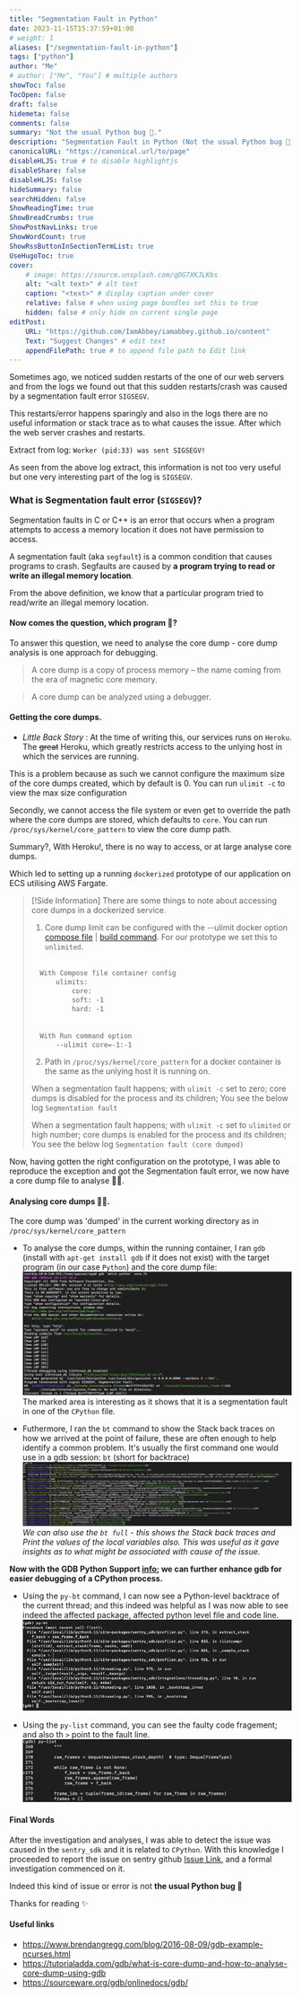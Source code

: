 ```yaml
---
title: "Segmentation Fault in Python"
date: 2023-11-15T15:37:59+01:00
# weight: 1
aliases: ["/segmentation-fault-in-python"]
tags: ["python"]
author: "Me"
# author: ["Me", "You"] # multiple authors
showToc: false
TocOpen: false
draft: false
hidemeta: false
comments: false
summary: "Not the usual Python bug 🐞."
description: "Segmentation Fault in Python (Not the usual Python bug 🐞)."
canonicalURL: "https://canonical.url/to/page"
disableHLJS: true # to disable highlightjs
disableShare: false
disableHLJS: false
hideSummary: false
searchHidden: false
ShowReadingTime: true
ShowBreadCrumbs: true
ShowPostNavLinks: true
ShowWordCount: true
ShowRssButtonInSectionTermList: true
UseHugoToc: true
cover:
    # image: https://source.unsplash.com/qDG7XKJLKbs
    alt: "<alt text>" # alt text
    caption: "<text>" # display caption under cover
    relative: false # when using page bundles set this to true
    hidden: false # only hide on current single page
editPost:
    URL: "https://github.com/IamAbbey/iamabbey.github.io/content"
    Text: "Suggest Changes" # edit text
    appendFilePath: true # to append file path to Edit link
---
```

Sometimes ago, we noticed sudden restarts of the one of our web servers and from the logs we found out that this sudden restarts/crash was caused by a segmentation fault error `SIGSEGV`. 

This restarts/error happens sparingly and also in the logs there are no useful information or stack trace as to what causes the issue. After which the web server crashes and restarts.

Extract from log: `Worker (pid:33) was sent SIGSEGV!` 

As seen from the above log extract, this information is not too very useful but one very interesting part of the log is `SIGSEGV`.

### What is Segmentation fault error (`SIGSEGV`)?
Segmentation faults in C or C++ is an error that occurs when a program attempts to access a memory location it does not have permission to access.

A segmentation fault (aka `segfault`) is a common condition that causes programs to crash. Segfaults are caused by **a program trying to read or write an illegal memory location**.

From the above definition, we know that a particular program tried to read/write an illegal memory location.

#### Now comes the question, which program 🤔?

To answer this question, we need to analyse the core dump - core dump analysis is one approach for debugging.

> A core dump is a copy of process memory – the name coming from the era of magnetic core memory.

> A core dump can be analyzed using a debugger.

#### Getting the core dumps.

- _Little Back Story_ :
At the time of writing this, our services runs on `Heroku`. The ~~great~~ Heroku, which greatly restricts access to the unlying host in which the services are running.

This is a problem because as such we cannot configure the maximum size of the core dumps created, which by default is 0. You can run `ulimit -c` to view the max size configuration

Secondly, we cannot access the file system or even get to override the path where the core dumps are stored, which defaults to `core`. You can run `/proc/sys/kernel/core_pattern` to view the core dump path.

Summary?, With Heroku!, there is no way to access, or at large analyse core dumps.

Which led to setting up a running `dockerized` prototype of our application on ECS utilising AWS Fargate.

> [!Side Information]
> There are some things to note about accessing core dumps in a dockerized service.
> 1. Core dump limit can be configured with the --ulimit docker option [compose file](https://docs.docker.com/compose/compose-file/compose-file-v3/#ulimits) | [build command](https://docs.docker.com/engine/reference/commandline/build/#ulimit). For our prototype we set this to `unlimited`.
> ``` 
> 
> 	With Compose file container config
> 		ulimits:  
> 			core:  
> 			soft: -1  
> 			hard: -1
> 
> 
> 	With Run command option
> 		--ulimit core=-1:-1
> ```
> 
> 2. Path in `/proc/sys/kernel/core_pattern` for a docker container is the same as the unlying host it is running on.
> 
> When a segmentation fault happens; with `ulimit -c` set to zero; core dumps is disabled for the process and its children; You see the below log
> `Segmentation fault`
> 
> When a segmentation fault happens; with `ulimit -c` set to `ulimited` or high number; core dumps is enabled for the process and its children; You see the below log
> `Segmentation fault (core dumped)`


Now, having gotten the right configuration on the prototype, I was able to reproduce the exception and got the Segmentation fault error, we now have a core dump file to analyse 💆‍♂️.

#### Analysing core dumps 🕵️‍♂️.

The core dump was 'dumped' in the current working directory as in `/proc/sys/kernel/core_pattern`

- To analyse the core dumps, within the running container, I ran `gdb` (install with `apt-get install gdb` if it does not exist) with the target program (in our case `Python`) and the core dump file:
	![gdb logs](images/gdb-log.png)
	The marked area is interesting as it shows that it is a segmentation fault in one of the `CPython` file.

- Futhermore, I ran the `bt` command to show the Stack back traces on how we arrived at the point of failure, these are often enough to help identify a common problem. It's usually the first command one would use in a gdb session: `bt` (short for backtrace)
	![bt logs](images/bt-log.png)
	*We can also use the `bt full` - this shows the Stack back traces and Print the values of the local variables also. This was useful as it gave insights as to what might be associated with cause of the issue.*

**Now with the GDB Python Support [info](https://devguide.python.org/development-tools/gdb/); we can further enhance gdb for easier debugging of a CPython process.**

- Using the `py-bt` command, I can now see a Python-level backtrace of the current thread; and this indeed was helpful as I was now able to see indeed the affected package, affected python level file and code line.
	![py-bt log](images/py-bt-log.jpg)

- Using the `py-list` command, you can see the faulty code fragement; and also th `>` point to the fault line.![py-list log](images/py-list.jpg)


#### Final Words

After the investigation and analyses, I was able to detect the issue was caused in the `sentry_sdk` and it is related to `CPython`.
With this knowledge I proceeded to report the issue on sentry github [Issue Link](https://github.com/getsentry/sentry-python/issues/2386), and a formal investigation commenced on it.

Indeed this kind of issue or error is not **the usual Python bug 🐞**


Thanks for reading ✨



#### Useful links

- https://www.brendangregg.com/blog/2016-08-09/gdb-example-ncurses.html
- https://tutorialadda.com/gdb/what-is-core-dump-and-how-to-analyse-core-dump-using-gdb
- https://sourceware.org/gdb/onlinedocs/gdb/